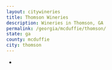```yaml
---
layout: citywineries
title: Thomson Wineries
description: Wineries in Thomson, GA
permalink: /georgia/mcduffie/thomson/
state: ga
county: mcduffie
city: thomson
---
```

-
